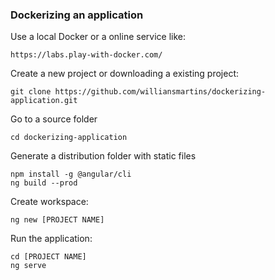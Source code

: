 ### Dockerizing an application

Use a local Docker or a online service like:
```
https://labs.play-with-docker.com/
```

Create a new project or downloading a existing project:
```
git clone https://github.com/williansmartins/dockerizing-application.git
```

Go to a source folder 
```
cd dockerizing-application
```

Generate a distribution folder with static files

```
npm install -g @angular/cli
ng build --prod
```

Create workspace:

```
ng new [PROJECT NAME]
```

Run the application:

```
cd [PROJECT NAME]
ng serve
```
